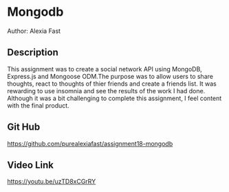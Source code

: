 # Mongodb

Author: Alexia Fast

## Description

This assignment was to create a social network API using MongoDB, Express.js and Mongoose ODM.The purpose was to allow users to share thoughts, react to thoughts of thier friends and create a friends list. It was rewarding to use insomnia and see the results of the work I had done. Although it was a bit challenging to complete this assignment, I feel content with the final product.

## Git Hub

https://github.com/purealexiafast/assignment18-mongodb

## Video Link

https://youtu.be/uzTD8xCGrRY





